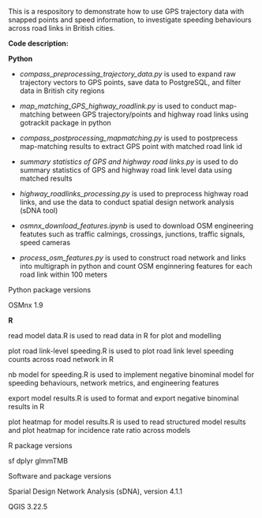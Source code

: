 This is a respository to demonstrate how to use GPS trajectory data with snapped points and speed information, to investigate speeding behaviours across road links in British cities.

**Code description:**

**Python**

* _compass_preprocessing_trajectory_data.py_ is used to expand raw trajectory vectors to GPS points, save data to PostgreSQL, and filter data in British city regions

* _map_matching_GPS_highway_roadlink.py_ is used to conduct map-matching between GPS trajectory/points and highway road links using gotrackit package in python

* _compass_postprocessing_mapmatching.py_ is used to postprecess map-matching results to extract GPS point with matched road link id

* _summary statistics of GPS and highway road links.py_ is used to do summary statistics of GPS and highway road link level data using matched results

* _highway_roadlinks_processing.py_ is used to preprocess highway road links, and use the data to conduct spatial design network analysis (sDNA tool)

* _osmnx_download_features.ipynb_ is used to download OSM engineering featutes such as traffic calmings, crossings, junctions, traffic signals, speed cameras

* _process_osm_features.py_ is used to construct road network and links into multigraph in python and count OSM enginnering features for each road link within 100 meters

Python package versions

OSMnx 1.9


**R**

read model data.R is used to read data in R for plot and modelling

plot road link-level speeding.R is used to plot road link level speeding counts across road network in R

nb model for speeding.R is used to implement negative binominal model for speeding behaviours, network metrics, and engineering features

export model results.R is used to format and export negative binominal results in R

plot heatmap for model results.R is used to read structured model results and plot heatmap for incidence rate ratio across models


R package versions

sf
dplyr
glmmTMB


Software and package versions

Sparial Design Network Analysis (sDNA), version 4.1.1

QGIS 3.22.5


